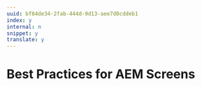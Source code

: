 ```yaml
---
uuid: bf84de34-2fab-444d-9d13-aee7d0cddeb1
index: y
internal: n
snippet: y
translate: y
---
```


# Best Practices for AEM Screens

